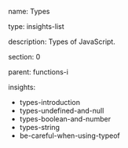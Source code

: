 name: Types

type: insights-list

description: Types of JavaScript.

section: 0

parent: functions-i

insights:
  - types-introduction
  - types-undefined-and-null
  - types-boolean-and-number
  - types-string
  - be-careful-when-using-typeof
